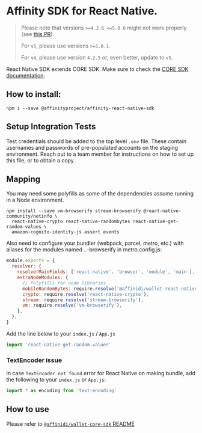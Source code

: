 # Affinity SDK for React Native.

> Please note that versions `>=4.2.6 <=5.0.0` might not work properly (see [this PR](https://github.com/affinityproject/affinidi-core-sdk/pull/105)).
> 
> For `v5`, please use versions `>=5.0.1`.
> 
> For `v4`, please use version `4.2.5` or, even better, update to `v5`.

React Native SDK extends CORE SDK. Make sure to check the [CORE SDK documentation](https://github.com/affinityproject/affinidi-core-sdk/tree/master/sdk/core).

## How to install:

```shell script
npm i --save @affinityproject/affinity-react-native-sdk
```

## Setup Integration Tests

Test credentials should be added to the top level `.env` file. These contain usernames and passwords of pre-populated accounts on the staging environment. Reach out to a team member for instructions on how to set up this file, or to obtain a copy.

## Mapping

You may need some polyfills as some of the dependencies assume running in a Node environment.

```shell script
npm install --save vm-browserify stream-browserify @react-native-community/netinfo \
  react-native-crypto react-native-randombytes react-native-get-random-values \
  amazon-cognito-identity-js assert events
```

Also need to configure your bundler (webpack, parcel, metro, etc.) with aliases for the modules named ..-browserify
in metro.config.js:

```js
module.exports = {
  resolver: {
    resolverMainFields: ['react-native', 'browser', 'module', 'main'],
    extraNodeModules: {
      // Polyfills for node libraries
      mobileRandomBytes: require.resolve('@affinidi/wallet-react-native-sdk/mobileRandomBytes'),
      crypto: require.resolve('react-native-crypto'),
      stream: require.resolve('stream-browserify'),
      vm: require.resolve('vm-browserify'),
    },
  },
}
```

Add the line below to your `index.js` / `App.js`

```js
import 'react-native-get-random-values'
```

### TextEncoder issue

In case `TextEncoder not found` error for React Native on making bundle,
add the following to your `index.js` or `App.js`:

```js
import * as encoding from 'text-encoding'
```

## How to use

Please refer to [`@affinidi/wallet-core-sdk` README](https://github.com/affinityproject/affinidi-core-sdk/tree/master/sdk/core)
